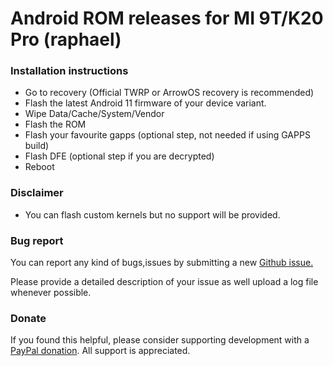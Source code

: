 # Android ROM releases for MI 9T/K20 Pro (raphael)

### Installation instructions

- Go to recovery (Official TWRP or ArrowOS recovery is recommended)
- Flash the latest Android 11 firmware of your device variant.
- Wipe Data/Cache/System/Vendor
- Flash the ROM
- Flash your favourite gapps (optional step, not needed if using GAPPS build)
- Flash DFE (optional step if you are decrypted)
- Reboot

### Disclaimer
- You can flash custom kernels but no support will be provided.

### Bug report
You can report any kind of bugs,issues by submitting a new [Github issue.](https://github.com/penglezos/raphael/issues)

Please provide a detailed description of your issue as well upload a log file whenever possible.

### Donate
If you found this helpful, please consider supporting development with a [PayPal donation](https://paypal.me/penglezosgr). All support is appreciated.
